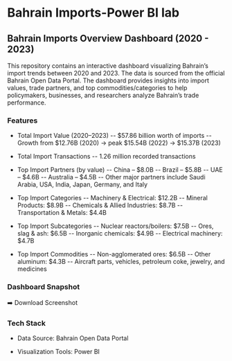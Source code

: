 # Bahrain Imports-Power BI lab
## Bahrain Imports Overview Dashboard (2020 - 2023)

This repository contains an interactive dashboard visualizing Bahrain’s import trends between 2020 and 2023. The data is sourced from the official Bahrain Open Data Portal.
The dashboard provides insights into import values, trade partners, and top commodities/categories to help policymakers, businesses, and researchers analyze Bahrain’s trade performance.

### Features

- Total Import Value (2020–2023)
-- $57.86 billion worth of imports
-- Growth from $12.76B (2020) → peak $15.54B (2022) → $15.37B (2023)

- Total Import Transactions
-- 1.26 million recorded transactions

- Top Import Partners (by value)
-- China – $8.0B
-- Brazil – $5.8B
-- UAE – $4.6B
-- Australia – $4.5B
-- Other major partners include Saudi Arabia, USA, India, Japan, Germany,      and Italy

- Top Import Categories
-- Machinery & Electrical: $12.2B
-- Mineral Products: $8.9B
-- Chemicals & Allied Industries: $8.7B
-- Transportation & Metals: $4.4B 

- Top Import Subcategories
-- Nuclear reactors/boilers: $7.5B
-- Ores, slag & ash: $6.5B
-- Inorganic chemicals: $4.9B
-- Electrical machinery: $4.7B

- Top Import Commodities
-- Non-agglomerated ores: $6.5B
-- Other aluminum: $4.3B
-- Aircraft parts, vehicles, petroleum coke, jewelry, and medicines

### Dashboard Snapshot


➡️ Download Screenshot

### Tech Stack

- Data Source: Bahrain Open Data Portal

- Visualization Tools: Power BI 
